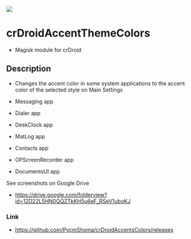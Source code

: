![](https://github.com/PycmShoma/crDroidAndroidPatches/blob/main/assets/not_relevant.png)

# crDroidAccentThemeColors
- Magisk module for crDroid

## Description
- Changes the accent color in some system applications to the accent color of the selected style on Main Settings

- Messaging app
- Dialer app
- DeskClock app
- MatLog app
- Contacts app
- OPScreenRecorder app
- DocumentsUI app

See screenshots on Google Drive 
- https://drive.google.com/folderview?id=12D22L5HN0QQZTkKH5u6eF_RSeV1uboKJ

### Link

- https://github.com/PycmShoma/crDroidAccentsColors/releases
